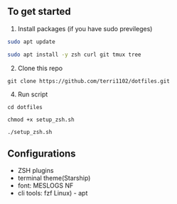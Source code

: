 ## To get started
1. Install packages (if you have sudo previleges)
```bash
sudo apt update
```
```bash
sudo apt install -y zsh curl git tmux tree
```

2. Clone this repo
```
git clone https://github.com/terri1102/dotfiles.git
```

4. Run script
```
cd dotfiles
```
```
chmod +x setup_zsh.sh
```
```
./setup_zsh.sh
```

## Configurations
- ZSH plugins
- terminal theme(Starship)
- font: MESLOGS NF
- cli tools: fzf
Linux) - apt
  
